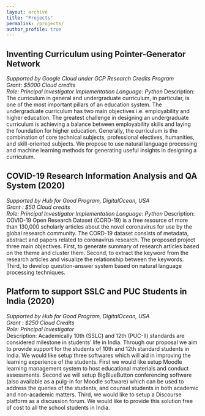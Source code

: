 ```yaml
---
layout: archive
title: "Projects"
permalink: /projects/
author_profile: true
---
```

## Inventing Curriculum using Pointer-Generator Network 
*Supported by Google Cloud under GCP Research Credits Program \
Grant: $5000 Cloud credits \
Role: Principal Investigator
Implementation Language: Python*
Description: The curriculum in general and undergraduate curriculum, in particular, is one of the most important pillars of an education system. The undergraduate curriculum has two main objectives i.e. employability and higher education. The greatest challenge in designing an undergraduate curriculum is achieving a balance between employability skills and laying the foundation for higher education. Generally, the curriculum is the combination of core technical subjects, professional electives, humanities, and skill-oriented subjects. We propose to use natural language processing and machine learning methods for generating useful insights in designing a curriculum.

## COVID-19 Research Information Analysis and QA System (2020) 
*Supported by Hub for Good Program, DigitalOcean, USA \
Grant : $50 Cloud credits\
Role: Principal Investigator
Implementation Language: Python*
Description: COVID-19 Open Research Dataset (CORD-19) is a free resource of more than 130,000 scholarly articles about the novel coronavirus for use by the global research community. The CORD-19 dataset consists of metadata, abstract and papers related to coronavirus research. The proposed project three main objectives. First, to generate summary of research articles based on the theme and cluster them. Second, to extract the keyword from the research articles and visualize the relationship between the keywords. Third, to develop question-answer system based on natural language processing techniques.

## Platform to support SSLC and PUC Students in India (2020) 
*Supported by Hub for Good Program, DigitalOcean, USA \
Grant : $250 Cloud Credits \
Role: Principal Investigator* \
Description: Academically 10th (SSLC) and 12th (PUC-II) standards are considered milestone in students’ life in India. Through our proposal we aim to provide support for the students of 10th and 12th standard students in India. We would like setup three softwares which will aid in improving the learning experience of the students. First we would like setup Moodle learning management system to host educational materials and conduct assessments. Second we will setup BigBlueButton conferencing software (also available as a pulg-in for Moodle software) which can be used to address the queries of the students, and counsel students in both academic and non-academic matters. Third, we would like to setup a Discourse platform as a discussion forum.  We would like to provide this solution free of cost to all the school students in India. 



